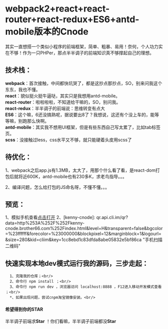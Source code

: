 # webpack2+react+react-router+react-redux+ES6+antd-mobile版本的Cnode
  其实一直想搭一个类似小程序的前端框架，简单、粗暴、易用！奈何，个人功力实在不够！作为一只PHPer，那点半半调子的前端知识真不够撑起自己的理想。

技术栈：
----------------

  <b>webpack</b>：首次接触，中间都快坑哭了，都是这抄点那抄点，SO，别来问我这个东东，我也不懂。<br/>
  <b>react</b>：貌似挺火挺牛逼哒，其实只是我想用antd-mobile。<br/>
  <b>react-router</b>：啦啦啦啦，不知道给干嘛的，SO，别问我。<br/>
  <b>react-redux</b>：半半调子的前端说：思维转变有点大<br/>
  <b>ES6</b>：这个嘛，6还没搞熟呢，据说要出8了？我想说，这还有个没上车的，能等等嘛，别跑那么快啊。<br/>
  <b>antd-mobile</b>：其实我不想用UI框架，但是有些东西自己写太累了，比如tab标签页。<br/>
  <b>scss</b>：没接触过less，css水平又不够，就只能硬着头皮用scss了<br/>
  
待优化：
--------------
  
  1、webpack之后app.js有1.3MB，太大了，用那个什么看了看，是react-dom打包后就将近600K，antd-mobile也有230多K，求老鸟指导。。。<br/>
  
  2、编译问题，怎么给打包的JS命名呀，不懂不懂。。。<br/>

预览：
--------------
  1、模拟手机查看[点击打开](http://kenny-cnode.brother66.com/index.html)
  2、[kenny-cnode]: qr.api.cli.im/qr?data=http%253A%252F%252Fkenny-cnode.brother66.com%252Findex.html&level=H&transparent=false&bgcolor=%23ffffff&forecolor=%23000000&blockpixel=12&marginblock=1&logourl=&size=280&kid=cliim&key=1cc8ebd1c83dfda8abe05832e5bf86ca "手机扫描二维码"
  
快速实现本地dev模式运行我的源码，三步走起：
--------------
      1、克隆我的仓库；<br/>
      2、命令行 npm install ；<br/>
      3、命令行 npm run dev ，浏览器访问 localhost:8888 ，F12进入移动开发模式查看 ；<br/>
      *、如果出现问题，尝试cnpm淘宝镜像安装。<br/>

#### 希望得到你的STAR
半半调子前端求<b>Star</b> ！你们看嘛，半半调子前端都没<b>Star</b>
